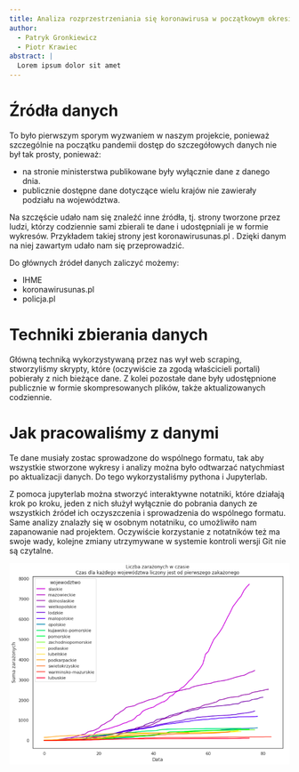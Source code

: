 ```yaml
---
title: Analiza rozprzestrzeniania się koronawirusa w początkowym okresie pandemii
author:
  - Patryk Gronkiewicz
  - Piotr Krawiec
abstract: |
  Lorem ipsum dolor sit amet
---
```


# Źródła danych

To było pierwszym sporym wyzwaniem w naszym projekcie, ponieważ szczególnie na
początku pandemii dostęp do szczegółowych danych nie był tak prosty, ponieważ:

- na stronie ministerstwa publikowane były wyłącznie dane z danego dnia.
- publicznie dostępne dane dotyczące wielu krajów nie zawierały podziału na
  województwa.

Na szczęście udało nam się znaleźć inne źródła, tj. strony tworzone przez ludzi,
którzy codziennie sami zbierali te dane i udostępniali je w formie wykresów.
Przykładem takiej strony jest koronawirusunas.pl . Dzięki danym na niej zawartym
udało nam się przeprowadzić.

Do głównych źródeł danych zaliczyć możemy:

- IHME
- koronawirusunas.pl
- policja.pl

# Techniki zbierania danych

Główną techniką wykorzystywaną przez nas wył web scraping, stworzyliśmy skrypty,
które
(oczywiście za zgodą właścicieli portali) pobierały z nich bieżące dane. Z kolei
pozostałe dane były udostępnione publicznie w formie skompresowanych plików,
także aktualizowanych codziennie.

# Jak pracowaliśmy z danymi

Te dane musiały zostac sprowadzone do wspólnego formatu, tak aby wszystkie
stworzone wykresy i analizy można było odtwarzać natychmiast po aktualizacji
danych. Do tego wykorzystaliśmy pythona i Jupyterlab.

Z pomoca jupyterlab można stworzyć interaktywne notatniki, które działają krok
po kroku, jeden z nich służył wyłącznie do pobrania danych ze wszystkich źródeł
ich oczyszczenia i sprowadzenia do wspólnego formatu. Same analizy znalazły się
w osobnym notatniku, co umożliwiło nam zapanowanie nad projektem. Oczywiście
korzystanie z notatników też ma swoje wady, kolejne zmiany utrzymywane w
systemie kontroli wersji Git nie są czytalne.

![](img/zar.png)
